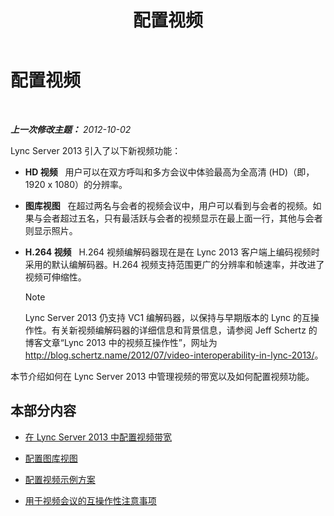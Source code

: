 ﻿---
title: 配置视频
TOCTitle: 配置视频
ms:assetid: dadfb7f3-dfd6-4847-b137-17dacafd7368
ms:mtpsurl: https://technet.microsoft.com/zh-cn/library/JJ205307(v=OCS.15)
ms:contentKeyID: 49314437
ms.date: 05/19/2016
mtps_version: v=OCS.15
ms.translationtype: HT
---

# 配置视频

 

_**上一次修改主题：** 2012-10-02_

Lync Server 2013 引入了以下新视频功能：

  - **HD 视频**   用户可以在双方呼叫和多方会议中体验最高为全高清 (HD)（即，1920 x 1080）的分辨率。

  - **图库视图**   在超过两名与会者的视频会议中，用户可以看到与会者的视频。如果与会者超过五名，只有最活跃与会者的视频显示在最上面一行，其他与会者则显示照片。

  - **H.264 视频**   H.264 视频编解码器现在是在 Lync 2013 客户端上编码视频时采用的默认编解码器。H.264 视频支持范围更广的分辨率和帧速率，并改进了视频可伸缩性。
    
    > [!NOTE]  
	> Lync Server 2013 仍支持 VC1 编解码器，以保持与早期版本的 Lync 的互操作性。有关新视频编解码器的详细信息和背景信息，请参阅 Jeff Schertz 的博客文章“Lync 2013 中的视频互操作性”，网址为 <a href="http://blog.schertz.name/2012/07/video-interoperability-in-lync-2013/" class="uri">http://blog.schertz.name/2012/07/video-interoperability-in-lync-2013/</a>。
    


本节介绍如何在 Lync Server 2013 中管理视频的带宽以及如何配置视频功能。

## 本部分内容

  - [在 Lync Server 2013 中配置视频带宽](lync-server-2013-configuring-video-bandwidth.md)

  - [配置图库视图](lync-server-2013-configuring-gallery-view.md)

  - [配置视频示例方案](lync-server-2013-configuring-video-example-scenarios.md)

  - [用于视频会议的互操作性注意事项](lync-server-2013-interoperability-considerations-for-video-conferencing.md)

